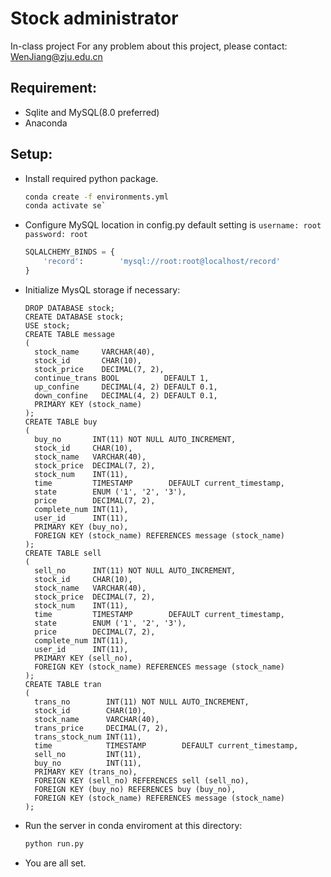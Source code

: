 # Stock administrator
In-class project
For any problem about this project, please contact: WenJiang@zju.edu.cn
## Requirement:
- Sqlite and MySQL(8.0 preferred)
- Anaconda

## Setup:

- Install required python package.
    ```bash
    conda create -f environments.yml
    conda activate se`
    ```
- Configure MySQL location in config.py
    default setting is `username: root password: root`
    ```python
    SQLALCHEMY_BINDS = {
        'record':        'mysql://root:root@localhost/record'
    }
    ```
- Initialize MysQL storage if necessary:
    ```mysql
    DROP DATABASE stock;
    CREATE DATABASE stock;
    USE stock;
    CREATE TABLE message
    (
      stock_name     VARCHAR(40),
      stock_id       CHAR(10),
      stock_price    DECIMAL(7, 2),
      continue_trans BOOL          DEFAULT 1,
      up_confine     DECIMAL(4, 2) DEFAULT 0.1,
      down_confine   DECIMAL(4, 2) DEFAULT 0.1,
      PRIMARY KEY (stock_name)
    );
    CREATE TABLE buy
    (
      buy_no       INT(11) NOT NULL AUTO_INCREMENT,
      stock_id     CHAR(10),
      stock_name   VARCHAR(40),
      stock_price  DECIMAL(7, 2),
      stock_num    INT(11),
      time         TIMESTAMP        DEFAULT current_timestamp,
      state        ENUM ('1', '2', '3'),
      price        DECIMAL(7, 2),
      complete_num INT(11),
      user_id      INT(11),
      PRIMARY KEY (buy_no),
      FOREIGN KEY (stock_name) REFERENCES message (stock_name)
    );
    CREATE TABLE sell
    (
      sell_no      INT(11) NOT NULL AUTO_INCREMENT,
      stock_id     CHAR(10),
      stock_name   VARCHAR(40),
      stock_price  DECIMAL(7, 2),
      stock_num    INT(11),
      time         TIMESTAMP        DEFAULT current_timestamp,
      state        ENUM ('1', '2', '3'),
      price        DECIMAL(7, 2),
      complete_num INT(11),
      user_id      INT(11),
      PRIMARY KEY (sell_no),
      FOREIGN KEY (stock_name) REFERENCES message (stock_name)
    );
    CREATE TABLE tran
    (
      trans_no        INT(11) NOT NULL AUTO_INCREMENT,
      stock_id        CHAR(10),
      stock_name      VARCHAR(40),
      trans_price     DECIMAL(7, 2),
      trans_stock_num INT(11),
      time            TIMESTAMP        DEFAULT current_timestamp,
      sell_no         INT(11),
      buy_no          INT(11),
      PRIMARY KEY (trans_no),
      FOREIGN KEY (sell_no) REFERENCES sell (sell_no),
      FOREIGN KEY (buy_no) REFERENCES buy (buy_no),
      FOREIGN KEY (stock_name) REFERENCES message (stock_name)
    );
    ```
- Run the server in conda enviroment at this directory:
    ```python
    python run.py
    ```
- You are all set.
    